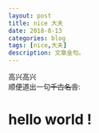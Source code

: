 ```yaml
---
layout: post
title: nice 大夫
date: 2018-8-13
categories: blog
tags: [nice,大夫]
description: 文章金句。
---
```


高兴高兴  
顺便道出一句~~千古名言~~:  
# hello world !
